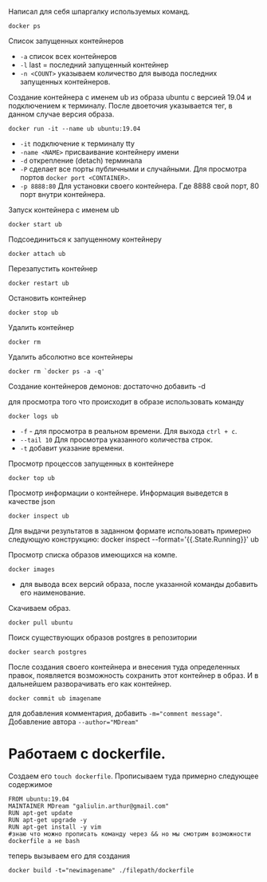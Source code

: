 Написал для себя шпаргалку используемых команд.

    docker ps
	
Список запущенных контейнеров

- `-a` список всех контейнеров
- `-l` last = последний запущенный контейнер
- `-n <COUNT>` указываем количество для вывода последних запущенных контейнеров.

Создание контейнера с именем ub из образа ubuntu с версией 19.04 и подключением к терминалу. После двоеточия указывается тег, в данном случае версия образа.

    docker run -it --name ub ubuntu:19.04
	
- `-it` подключение к терминалу tty
- `-name <NAME>` присваивание контейнеру имени
- `-d` открепление (detach) терминала
- `-P` сделает все порты публичными и случайными. Для просмотра портов `docker port <CONTAINER>`.
- `-p 8888:80` Для установки своего контейнера. Где 8888 свой порт, 80 порт внутри контейнера. 

	
Запуск контейнера с именем ub

    docker start ub
	
Подсоединиться к запущенному контейнеру

	docker attach ub
	
Перезапустить контейнер

	docker restart ub
	
Остановить контейнер

    docker stop ub
	
Удалить контейнер
	
    docker rm
	
Удалить абсолютно все контейнеры

	docker rm `docker ps -a -q'
	
Создание контейнеров демонов: достаточно добавить -d

для просмотра того что происходит в образе использовать команду 
    
	docker logs ub
	
- `-f` - для просмотра в реальном времени. Для выхода `ctrl + c`.
- `--tail 10` Для просмотра указанного количества строк.
- `-t` добавит указание времени.

Просмотр процессов запущенных в контейнере

    docker top ub
	
Просмотр информации о контейнере. Информация выведется в качестве json

    docker inspect ub
	
Для выдачи результатов в заданном формате использовать примерно следующую конструкцию:
docker inspect --format='{{.State.Running}}' ub

Просмотр списка образов имеющихся на компе.

    docker images

- для вывода всех версий образа, после указанной команды добавить его наименование.

Скачиваем образ.

    docker pull ubuntu 
	
Поиск существующих образов postgres в репозитории

    docker search postgres
	
После создания своего контейнера и внесения туда определенных правок, появляется возможность сохранить этот контейнер в образ. И в дальнейшем разворачивать его как контейнер.

    docker commit ub imagename
	
для добавления комментария, добавить `-m="comment message"`. Добавление автора `--author="MDream"`

Работаем с dockerfile.
======================

Создаем его `touch dockerfile`.
Прописываем туда примерно следующее содержимое

    FROM ubuntu:19.04
	MAINTAINER MDream "galiulin.arthur@gmail.com"
	RUN apt-get update
	RUN apt-get upgrade -y
	RUN apt-get install -y vim
	#знаю что можно прописать команду через && но мы смотрим возможности dockerfile а не bash

теперь вызываем его для создания 

    docker build -t="newimagename" ./filepath/dockerfile
